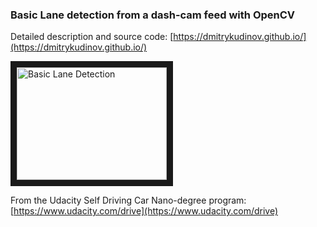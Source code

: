 ### Basic Lane detection from a dash-cam feed with OpenCV

Detailed description and source code: [https://dmitrykudinov.github.io/](https://dmitrykudinov.github.io/)

<a href="http://www.youtube.com/watch?feature=player_embedded&v=YOUTUBE_VIDEO_ID_HERE
" target="_blank"><img src="http://img.youtube.com/vi/u_CypDhtQm0/0.jpg" 
alt="Basic Lane Detection" width="240" height="180" border="10" /></a>

From the Udacity Self Driving Car Nano-degree program: [https://www.udacity.com/drive](https://www.udacity.com/drive)

